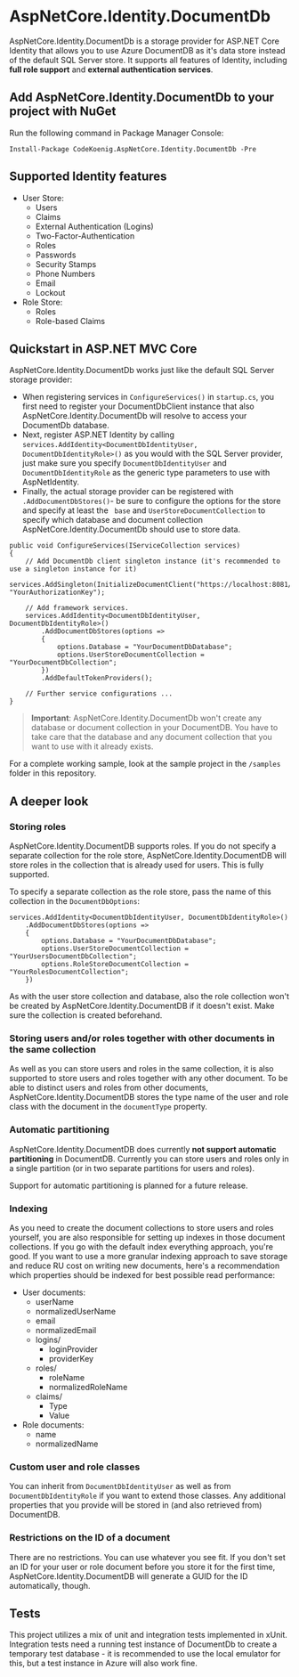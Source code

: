 # AspNetCore.Identity.DocumentDb

AspNetCore.Identity.DocumentDb is a storage provider for ASP.NET Core Identity that allows you to use Azure DocumentDB
as it's data store instead of the default SQL Server store. It supports all features of Identity, including **full role
support** and **external authentication services**.

## Add AspNetCore.Identity.DocumentDb to your project with NuGet

Run the following command in Package Manager Console:

```shell
Install-Package CodeKoenig.AspNetCore.Identity.DocumentDb -Pre
```

## Supported Identity features

* User Store:
  * Users
  * Claims
  * External Authentication (Logins)
  * Two-Factor-Authentication
  * Roles
  * Passwords
  * Security Stamps
  * Phone Numbers
  * Email
  * Lockout
* Role Store:
  * Roles
  * Role-based Claims

## Quickstart in ASP.NET MVC Core

AspNetCore.Identity.DocumentDb works just like the default SQL Server storage provider:

* When registering services in `ConfigureServices()` in `startup.cs`, you first need to register your DocumentDbClient
  instance that also AspNetCore.Identity.DocumentDb will resolve to access your DocumentDb database.
* Next, register ASP.NET Identity by calling `services.AddIdentity<DocumentDbIdentityUser, DocumentDbIdentityRole>()`
  as you would with the SQL Server provider, just make sure you specify `DocumentDbIdentityUser` and `DocumentDbIdentityRole`
  as the generic type parameters to use with AspNetIdentity.
* Finally, the actual storage provider can be registered with `.AddDocumentDbStores()`- be sure to configure the options
  for the store and specify at least the `
  base` and `UserStoreDocumentCollection` to specify which database
  and document collection AspNetCore.Identity.DocumentDb should use to store data.

```CSharp
public void ConfigureServices(IServiceCollection services)
{
    // Add DocumentDb client singleton instance (it's recommended to use a singleton instance for it)
    services.AddSingleton(InitializeDocumentClient("https://localhost:8081/", "YourAuthorizationKey");

    // Add framework services.
    services.AddIdentity<DocumentDbIdentityUser, DocumentDbIdentityRole>()
        .AddDocumentDbStores(options =>
        {
            options.Database = "YourDocumentDbDatabase";
            options.UserStoreDocumentCollection = "YourDocumentDbCollection";
        })
        .AddDefaultTokenProviders();

    // Further service configurations ...
}
```

> **Important**: AspNetCore.Identity.DocumentDb won't create any database or document collection
> in your DocumentDB. You have to take care that the database and any document collection that you
> want to use with it already exists.

For a complete working sample, look at the sample project in the `/samples` folder in this repository.

## A deeper look

### Storing roles

AspNetCore.Identity.DocumentDB supports roles. If you do not specify a separate collection for the role
store, AspNetCore.Identity.DocumentDB will store roles in the collection that is already used for users.
This is fully supported.

To specify a separate collection as the role store, pass the name of this collection in the `DocumentDbOptions`:

```CSharp
services.AddIdentity<DocumentDbIdentityUser, DocumentDbIdentityRole>()
    .AddDocumentDbStores(options =>
    {
        options.Database = "YourDocumentDbDatabase";
        options.UserStoreDocumentCollection = "YourUsersDocumentDbCollection";
        options.RoleStoreDocumentCollection = "YourRolesDocumentCollection";
    })
```

As with the user store collection and database, also the role collection won't be created by
AspNetCore.Identity.DocumentDB if it doesn't exist. Make sure the collection is created beforehand.

### Storing users and/or roles together with other documents in the same collection

As well as you can store users and roles in the same collection, it is also supported to store
users and roles together with any other document. To be able to distinct users and roles from other
documents, AspNetCore.Identity.DocumentDB stores the type name of the user and role class with the
document in the `documentType` property.

### Automatic partitioning

AspNetCore.Identity.DocumentDB does currently **not support automatic partitioning** in DocumentDB.
Currently you can store users and roles only in a single partition (or in two separate partitions for
users and roles).

Support for automatic partitioning is planned for a future release.

### Indexing

As you need to create the document collections to store users and roles yourself, you are also responsible
for setting up indexes in those document collections. If you go with the default index everything approach,
you're good. If you want to use a more granular indexing approach to save storage and reduce RU cost on
writing new documents, here's a recommendation which properties should be indexed for best possible read
performance:

* User documents:
  * userName
  * normalizedUserName
  * email
  * normalizedEmail
  * logins/
    * loginProvider
    * providerKey
  * roles/
    * roleName
    * normalizedRoleName
  * claims/
    * Type
    * Value
* Role documents:
  * name
  * normalizedName

### Custom user and role classes

You can inherit from `DocumentDbIdentityUser` as well as from `DocumentDbIdentityRole` if you want to
extend those classes. Any additional properties that you provide will be stored in (and also retrieved from)
DocumentDB.

### Restrictions on the ID of a document

There are no restrictions. You can use whatever you see fit. If you don't set an ID for your user or
role document before you store it for the first time, AspNetCore.Identity.DocumentDB will generate a
GUID for the ID automatically, though.

## Tests

This project utilizes a mix of unit and integration tests implemented in xUnit. Integration tests need
a running test instance of DocumentDb to create a temporary test database - it is recommended to use the local
emulator for this, but a test instance in Azure will also work fine.

